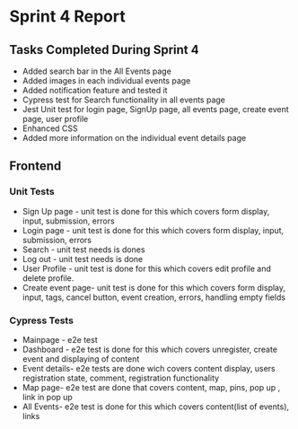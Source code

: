 <h1>Sprint 4 Report</h1>

<h2>Tasks Completed During Sprint 4</h2>
<ul>
  <li>Added search bar in the All Events page</li>
  <li>Added images in each individual events page</li>
  <li>Added notification feature and tested it </li>
  <li>Cypress test for Search functionality in all events page</li>
  <li>Jest Unit test for login page, SignUp page, all events page, create event page, user profile</li>
  <li>Enhanced CSS</li>
  <li>Added more information on the individual event details page</li>
</ul>

<h2>Frontend</h2>

<h3>Unit Tests</h3>
<ul>
  <li>Sign Up page - unit test is done for this which covers form display, input, submission, errors</li>
  <li>Login page - unit test is done for this which covers form display, input, submission, errors</li>
  <li>Search - unit test needs is dones</li>
  <li>Log out - unit test needs is done</li>
  <li>User Profile - unit test is done for this which covers edit profile and delete profile.</li>
  <li>Create event page- unit test is done for this which covers form display, input, tags, cancel button, event creation, errors, handling empty fields  </li>
</ul>

<h3>Cypress Tests</h3>
<ul>
  <li>Mainpage - e2e test</li>
  <li>Dashboard - e2e test is done for this which covers unregister, create event and displaying of content</li>
  <li>Event details- e2e tests are done wich covers content display, users registration state, comment, registration functionality</li>
  <li>Map page- e2e test are done that covers content, map, pins, pop up , link in pop up</li>
  <li>All Events- e2e test is done for this which covers content(list of events), links</li>
</ul>
